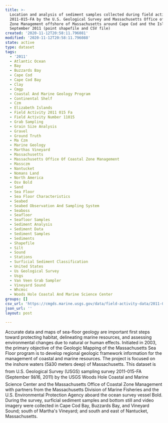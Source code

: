```yaml
---
title: >-
  Location and analysis of sediment samples collected during field activity
  2011-015-FA by the U.S. Geological Survey and Massachusetts Office of Coastal
  Zone Management offshore of Massachusetts around Cape Cod and the Islands in
  September 2011 (point shapefile and CSV file)
created: '2020-11-12T20:58:11.796081'
modified: '2020-11-12T20:58:11.796088'
state: active
type: dataset
tags:
  - '2011'
  - Atlantic Ocean
  - Bay
  - Buzzards Bay
  - Cape Cod
  - Cape Cod Bay
  - Clay
  - Cmgp
  - Coastal And Marine Geology Program
  - Continental Shelf
  - Czm
  - Elizabeth Islands
  - Field Activity 2011 015 Fa
  - Field Activity Number 11015
  - Grab Sampling
  - Grain Size Analysis
  - Gravel
  - Ground Truth
  - Ma Czm
  - Marine Geology
  - Marthas Vineyard
  - Massachusetts
  - Massachusetts Office Of Coastal Zone Management
  - Massczm
  - Nantucket
  - Nomans Land
  - North America
  - Osv Bold
  - Sand
  - Sea Floor
  - Sea Floor Characteristics
  - Seabed
  - Seabed Observation And Sampling System
  - Seaboss
  - Seafloor
  - Seafloor Samples
  - Sediment Analysis
  - Sediment Data
  - Sediment Samples
  - Sediments
  - Shapefile
  - Silt
  - Sound
  - Stations
  - Surficial Sediment Classification
  - United States
  - Us Geological Survey
  - Usgs
  - Van Veen Grab Sampler
  - Vineyard Sound
  - Whcmsc
  - Woods Hole Coastal And Marine Science Center
groups: []
csv_url: 'https://cmgds.marine.usgs.gov/data/field-activity-data/2011-015-FA/'
json_url: ''
layout: post

---
```

Accurate data and maps of sea-floor geology are important first steps toward protecting habitat, delineating marine resources, and assessing environmental changes due to natural or human effects. Initiated in 2003, the primary objective of the Geologic Mapping of the Massachusetts Sea Floor program is to develop regional geologic framework information for the management of coastal and marine resources. The project is focused on the inshore waters (5â30 meters deep) of Massachusetts. This dataset is from U.S. Geological Survey (USGS) sampling survey 2011-015-FA (September 9â16, 2011) by the USGS Woods Hole Coastal and Marine Science Center and the Massachusetts Office of Coastal Zone Management with partners from the Massachusetts Division of Marine Fisheries and the U.S. Environmental Protection Agency aboard the ocean survey vessel Bold. During the survey, surficial sediment samples and bottom still and video imagery were collected in Cape Cod Bay, Buzzards Bay, and Vineyard Sound; south of Martha's Vineyard; and south and east of Nantucket, Massachusetts.
